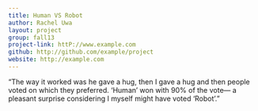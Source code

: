 ```yaml
---
title: Human VS Robot
author: Rachel Uwa
layout: project
group: fall13
project-link: httP://www.example.com
github: http://github.com/example/project
website: http://example.com
---
```

“The way it worked was he gave a hug, then I gave a hug and then people voted on which they preferred. ‘Human’ won with 90% of the vote— a pleasant surprise considering I myself might have voted ‘Robot’.”
